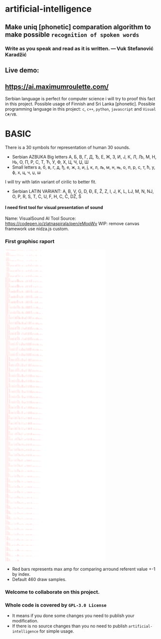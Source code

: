 # artificial-intelligence
## Make uniq [phonetic] comparation algorithm to make possible `recognition of spoken words`
### Write as you speak and read as it is written.  — Vuk Stefanović Karadžić 

## Live demo:
## https://ai.maximumroulette.com/

Serbian language is perfect for computer science i will try to proof this fact in this project.
Possible usage of Finnish and Sri Lanka [phonetic].
Possible programming language in this project: `c`, `c++`, `python`, `javascript` and `Visual C#/VB`.

# BASIC
There is a 30 symbols for representation of human 30 sounds.

- Serbian AZBUKA
  Big letters
  А, Б, В, Г, Д, Ђ, Е, Ж, З, И, Ј, К, Л, Љ, М, Н, Њ, О, П, Р, С, Т, Ћ, У, Ф, Х, Ц, Ч, Џ, Ш
- Small letters
  a, б, в, г, д, ђ, е, ж, з, и, ј, к, л, љ, м, н, њ, о, п, р, с, т, ћ, у, ф, х, ц, ч, џ, ш


I will try with latin variant of cirilic to better fit.

 - Serbian LATIN VARIANT:
   A, B, V, G, D, Đ, E, Ž, Z, I, J, K, L, LJ, M, N, NJ, O, P, R, S, T, Ć, U, F, H, C, Č, DŽ, Š

#### I need first tool for visual presentation of sound
  Name: VisualSound AI Tool
  Source: https://codepen.io/zlatnaspirala/pen/eMopWv
  WIP: remove canvas framework use nidza.js custom.


### First graphisc raport

![](https://github.com/zlatnaspirala/artificial-intelligence/blob/main/data/raports/a-sample1.png)

 - Red bars represents max amp for comparing arround referent value +-1 by index.
 - Default 460 draw samples.



### Welcome to collaborate on this project.

### Whole code is covered by `GPL-3.0 License`

 - It means if you done some changes you need to publish your modification.
 - If there is no source changes than you no need to publish `artificial-intelligence` for simple usage.